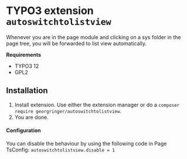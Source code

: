 # TYPO3 extension `autoswitchtolistview`

Whenever you are in the page module and clicking on a sys folder in the page tree, you will be forwarded to list view automatically.

**Requirements**

- TYPO3 12
- GPL2

## Installation

1) Install extension. Use either the extension manager or do a `composer require georgringer/autoswitchtolistview`.
2) You are done.

#### Configuration

You can disable the behaviour by using the following code in Page TsConfig: `autoswitchtolistview.disable = 1`

